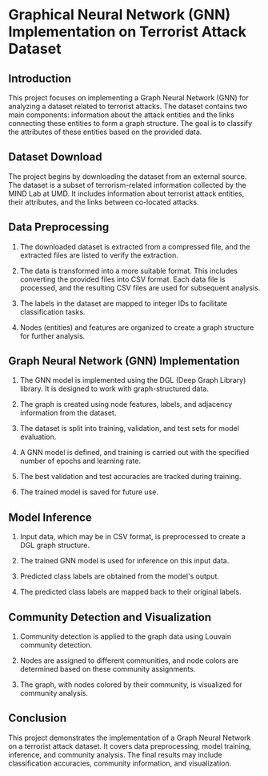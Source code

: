 # Graphical Neural Network (GNN) Implementation on Terrorist Attack Dataset

## Introduction

This project focuses on implementing a Graph Neural Network (GNN) for analyzing a dataset related to terrorist attacks. The dataset contains two main components: information about the attack entities and the links connecting these entities to form a graph structure. The goal is to classify the attributes of these entities based on the provided data.

## Dataset Download

The project begins by downloading the dataset from an external source. The dataset is a subset of terrorism-related information collected by the MIND Lab at UMD. It includes information about terrorist attack entities, their attributes, and the links between co-located attacks.

## Data Preprocessing

1. The downloaded dataset is extracted from a compressed file, and the extracted files are listed to verify the extraction.

2. The data is transformed into a more suitable format. This includes converting the provided files into CSV format. Each data file is processed, and the resulting CSV files are used for subsequent analysis.

3. The labels in the dataset are mapped to integer IDs to facilitate classification tasks.

4. Nodes (entities) and features are organized to create a graph structure for further analysis.

## Graph Neural Network (GNN) Implementation

1. The GNN model is implemented using the DGL (Deep Graph Library) library. It is designed to work with graph-structured data.

2. The graph is created using node features, labels, and adjacency information from the dataset.

3. The dataset is split into training, validation, and test sets for model evaluation.

4. A GNN model is defined, and training is carried out with the specified number of epochs and learning rate.

5. The best validation and test accuracies are tracked during training.

6. The trained model is saved for future use.

## Model Inference

1. Input data, which may be in CSV format, is preprocessed to create a DGL graph structure.

2. The trained GNN model is used for inference on this input data.

3. Predicted class labels are obtained from the model's output.

4. The predicted class labels are mapped back to their original labels.

## Community Detection and Visualization

1. Community detection is applied to the graph data using Louvain community detection.

2. Nodes are assigned to different communities, and node colors are determined based on these community assignments.

3. The graph, with nodes colored by their community, is visualized for community analysis.

## Conclusion

This project demonstrates the implementation of a Graph Neural Network on a terrorist attack dataset. It covers data preprocessing, model training, inference, and community analysis. The final results may include classification accuracies, community information, and visualization.


